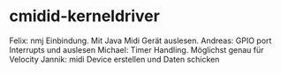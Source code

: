 cmidid-kerneldriver
===================
Felix: nmj Einbindung. Mit Java Midi Gerät auslesen.
Andreas: GPIO port Interrupts und auslesen
Michael: Timer Handling. Möglichst genau für Velocity
Jannik: midi Device erstellen und Daten schicken
